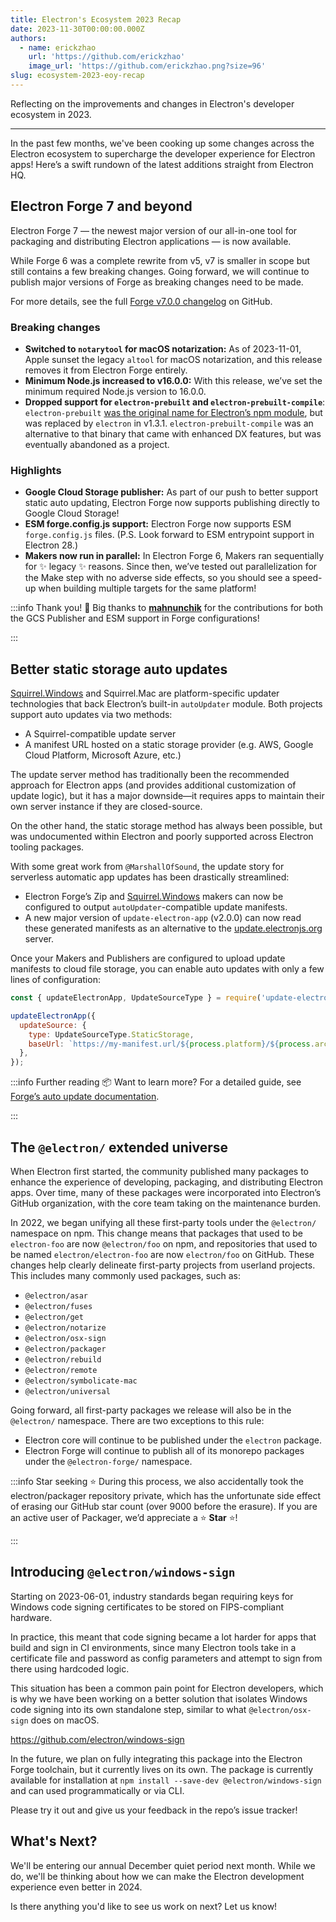 ```yaml
---
title: Electron's Ecosystem 2023 Recap
date: 2023-11-30T00:00:00.000Z
authors:
  - name: erickzhao
    url: 'https://github.com/erickzhao'
    image_url: 'https://github.com/erickzhao.png?size=96'
slug: ecosystem-2023-eoy-recap
---
```


Reflecting on the improvements and changes in Electron's developer ecosystem in 2023.

---

In the past few months, we've been cooking up some changes across the Electron ecosystem to supercharge the developer experience for Electron apps! Here’s a swift rundown of the latest additions straight from Electron HQ.

## Electron Forge 7 and beyond

Electron Forge 7 — the newest major version of our all-in-one tool for packaging and distributing Electron applications — is now available.

While Forge 6 was a complete rewrite from v5, v7 is smaller in scope but still contains a few breaking changes. Going forward, we will continue to publish major versions of Forge as breaking changes need to be made.

For more details, see the full [Forge v7.0.0 changelog](https://github.com/electron/forge/releases/tag/v7.0.0) on GitHub.

### Breaking changes

- **Switched to `notarytool` for macOS notarization:** As of 2023-11-01, Apple sunset the legacy `altool` for macOS notarization, and this release removes it from Electron Forge entirely.
- **Minimum Node.js increased to v16.0.0:** With this release, we’ve set the minimum required Node.js version to 16.0.0.
- **Dropped support for `electron-prebuilt` and `electron-prebuilt-compile`**: `electron-prebuilt` [was the original name for Electron’s npm module](https://www.electronjs.org/blog/npm-install-electron), but was replaced by `electron` in v1.3.1. `electron-prebuilt-compile` was an alternative to that binary that came with enhanced DX features, but was eventually abandoned as a project.

### Highlights

- **Google Cloud Storage publisher:** As part of our push to better support static auto updating, Electron Forge now supports publishing directly to Google Cloud Storage!
- **ESM forge.config.js support:** Electron Forge now supports ESM `forge.config.js` files. (P.S. Look forward to ESM entrypoint support in Electron 28.)
- **Makers now run in parallel:** In Electron Forge 6, Makers ran sequentially for ✨ legacy ✨ reasons. Since then, we’ve tested out parallelization for the Make step with no adverse side effects, so you should see a speed-up when building multiple targets for the same platform!

:::info Thank you!
🙇 Big thanks to **[mahnunchik](https://github.com/mahnunchik)** for the contributions for both the GCS Publisher and ESM support in Forge configurations!

:::

## Better static storage auto updates

[Squirrel.Windows](http://Squirrel.Windows) and Squirrel.Mac are platform-specific updater technologies that back Electron’s built-in `autoUpdater` module. Both projects support auto updates via two methods:

- A Squirrel-compatible update server
- A manifest URL hosted on a static storage provider (e.g. AWS, Google Cloud Platform, Microsoft Azure, etc.)

The update server method has traditionally been the recommended approach for Electron apps (and provides additional customization of update logic), but it has a major downside—it requires apps to maintain their own server instance if they are closed-source.

On the other hand, the static storage method has always been possible, but was undocumented within Electron and poorly supported across Electron tooling packages.

With some great work from `@MarshallOfSound`, the update story for serverless automatic app updates has been drastically streamlined:

- Electron Forge’s Zip and [Squirrel.Windows](http://Squirrel.Windows) makers can now be configured to output `autoUpdater`-compatible update manifests.
- A new major version of `update-electron-app` (v2.0.0) can now read these generated manifests as an alternative to the [update.electronjs.org](http://update.electronjs.org) server.

Once your Makers and Publishers are configured to upload update manifests to cloud file storage, you can enable auto updates with only a few lines of configuration:

```jsx
const { updateElectronApp, UpdateSourceType } = require('update-electron-app');

updateElectronApp({
  updateSource: {
    type: UpdateSourceType.StaticStorage,
    baseUrl: `https://my-manifest.url/${process.platform}/${process.arch}`,
  },
});
```

:::info Further reading
📦 Want to learn more? For a detailed guide, see [Forge’s auto update documentation](https://www.electronforge.io/advanced/auto-update).

:::

## The `@electron/` extended universe

When Electron first started, the community published many packages to enhance the experience of developing, packaging, and distributing Electron apps. Over time, many of these packages were incorporated into Electron’s GitHub organization, with the core team taking on the maintenance burden.

In 2022, we began unifying all these first-party tools under the `@electron/` namespace on npm. This change means that packages that used to be `electron-foo` are now `@electron/foo` on npm, and repositories that used to be named `electron/electron-foo` are now `electron/foo` on GitHub. These changes help clearly delineate first-party projects from userland projects. This includes many commonly used packages, such as:

- `@electron/asar`
- `@electron/fuses`
- `@electron/get`
- `@electron/notarize`
- `@electron/osx-sign`
- `@electron/packager`
- `@electron/rebuild`
- `@electron/remote`
- `@electron/symbolicate-mac`
- `@electron/universal`

Going forward, all first-party packages we release will also be in the `@electron/` namespace. There are two exceptions to this rule:

- Electron core will continue to be published under the `electron` package.
- Electron Forge will continue to publish all of its monorepo packages under the `@electron-forge/` namespace.

:::info Star seeking
⭐ During this process, we also accidentally took the electron/packager repository private, which has the unfortunate side effect of erasing our GitHub star count (over 9000 before the erasure). If you are an active user of Packager, we’d appreciate a ⭐ **Star** ⭐!

:::

## Introducing `@electron/windows-sign`

Starting on 2023-06-01, industry standards began requiring keys for Windows code signing certificates to be stored on FIPS-compliant hardware.

In practice, this meant that code signing became a lot harder for apps that build and sign in CI environments, since many Electron tools take in a certificate file and password as config parameters and attempt to sign from there using hardcoded logic.

This situation has been a common pain point for Electron developers, which is why we have been working on a better solution that isolates Windows code signing into its own standalone step, similar to what `@electron/osx-sign` does on macOS.

https://github.com/electron/windows-sign

In the future, we plan on fully integrating this package into the Electron Forge toolchain, but it currently lives on its own. The package is currently available for installation at `npm install --save-dev @electron/windows-sign` and can used programmatically or via CLI.

Please try it out and give us your feedback in the repo’s issue tracker!

## What's Next?

We'll be entering our annual December quiet period next month. While we do, we'll be thinking about how we can make the Electron development experience even better in 2024.

Is there anything you'd like to see us work on next? Let us know!
